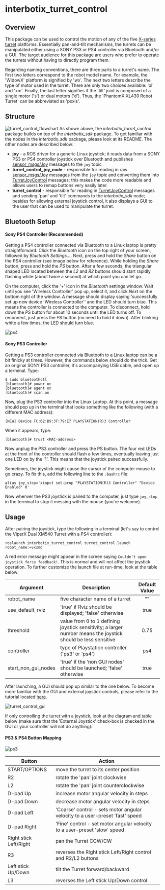 # interbotix_turret_control

## Overview
This package can be used to control the motion of any of the five [X-series turret](https://www.trossenrobotics.com/c/robot-turrets.aspx) platforms. Essentially pan-and-tilt mechanisms, the turrets can be manipulated either using a SONY PS3 or PS4 controller via Bluetooth and/or a GUI. The target audience for this package are users who prefer to operate the turrets without having to directly program them.

Regarding naming conventions, there are three parts to a turret's name. The first two letters correspond to the robot model name. For example, the 'WidowX' platform is signified by 'wx'. The next two letters describe the type of motor used in the turret. There are only two choices available: 'xl' and 'xm'. Finally, the last letter signifies if the 'tilt' joint is composed of a single motor ('s') or dual motors ('d'). Thus, the 'PhantomX XL430 Robot Turret' can be abbreviated as 'pxxls'.

## Structure
![turret_control_flowchart](images/turret_control_flowchart.png)
As shown above, the *interbotix_turret_control* package builds on top of the *interbotix_sdk* package. To get familiar with the nodes in the *interbotix_sdk* package, please look at its README. The other nodes are described below:
- **joy** - a ROS driver for a generic Linux joystick; it reads data from a SONY PS3 or PS4 controller joystick over Bluetooth and publishes  [sensor_msgs/Joy](http://docs.ros.org/melodic/api/sensor_msgs/html/msg/Joy.html) messages to the `joy` topic
- **turret_control_joy_node** - responsible for reading in raw [sensor_msgs/Joy](http://docs.ros.org/melodic/api/sensor_msgs/html/msg/Joy.html) messages from the `joy` topic and converting them into [TurretJoyControl](msg/TurretJoyControl.msg) messages; this makes the code more readable and allows users to remap buttons very easily later.
- **turret_control** - responsible for reading in [TurretJoyControl](msg/TurretJoyControl.msg) messages and sending 'pan' and 'tilt' commands to the *interbotix_sdk* node; besides for allowing external joystick control, it also displays a GUI to the user that can be used to manipulate the turret.

## Bluetooth Setup
#### Sony PS4 Controller (Recommended)
Getting a PS4 controller connected via Bluetooth to a Linux laptop is pretty straightforward. Click the *Bluetooth* icon on the top right of your screen, followed by *Bluetooth Settings...*. Next, press and hold the *Share* button on the PS4 controller (see image below for reference). While holding the *Share* button, press and hold the *PS* button. After a few seconds, the triangular shaped LED located between the *L2* and *R2* buttons should start rapidly flashing white (about twice a second) at which point you can let go.

On the computer, click the '+' icon in the *Bluetooth* settings window. Wait until you see 'Wireless Controller' pop up, select it, and click *Next* on the bottom right of the window. A message should display saying 'successfully set up new device 'Wireless Controller'' and the LED should turn blue. This means the controller is connected to the computer. To disconnect, hold down the *PS* button for about 10 seconds until the LED turns off. To reconnect, just press the *PS* button (no need to hold it down). After blinking white a few times, the LED should turn blue.

![ps4](images/ps4.jpg)

#### Sony PS3 Controller
Getting a PS3 controller connected via Bluetooth to a Linux laptop can be a bit finicky at times. However, the commands below should do the trick. Get an original SONY PS3 controller, it's accompanying USB cable, and open up a terminal. Type:
```
$ sudo bluetoothctl
[bluetooth]# power on
[bluetooth]# agent on
[bluetooth]# scan on
```
Now, plug the PS3 controller into the Linux Laptop. At this point, a message should pop up in the terminal that looks something like the following (with a different MAC address):
```
[NEW] Device FC:62:B9:3F:79:E7 PLAYSTATION(R)3 Controller
```
When it appears, type:
```
[bluetooth]# trust <MAC-address>
```
Now unplug the PS3 controller and press the PS button. The four red LEDs at the front of the controller should flash a few times, eventually leaving just one LED on by the '1'. This means that the joystick paired successfully.

Sometimes, the joystick might cause the cursor of the computer mouse to go crazy. To fix this, add the following line to the `.bashrc` file:
```
alias joy_stop='xinput set-prop "PLAYSTATION(R)3 Controller" "Device Enabled" 0'
```
Now whenver the PS3 joystick is paired to the computer, just type `joy_stop` in the terminal to stop it messing with the mouse (you're welcome).

## Usage
After pairing the joystick, type the following in a terminal (let's say to control the ViperX Dual XM540 Turret with a PS4 controller):
```
roslaunch interbotix_turret_control turret_control.launch robot_name:=vxxmd
```
A red error message might appear in the screen saying `Couldn't open joystick force feedback!`. This is normal and will not affect the joystick operation. To further customize the launch file at run-time, look at the table below:

| Argument | Description | Default Value |
| -------- | ----------- | :-----------: |
| robot_name | five character name of a turret | "" |
| use_default_rviz | 'true' if Rviz should be displayed; 'false' otherwise | true |
| threshold | value from 0 to 1 defining joystick sensitivity; a larger number means the joystick should be less sensitive | 0.75 |
| controller | type of Playstation controller ('ps3' or 'ps4') | ps4 |
| start_non_gui_nodes | 'true' if the 'non GUI nodes' should be launched; 'false' otherwise | true |

After launching, a GUI should pop up similar to the one below. To become more familiar with the GUI and external joystick controls, please refer to the tutorial located [here](Turret_Control_Tutorial.pdf).

![turret_control_gui](images/turret_control_gui.png)

If only controlling the turret with a joystick, look at the diagram and table below (make sure that the 'External Joystick' check-box is checked in the GUI or your controller will not do anything):

#### PS3 & PS4 Button Mapping

![ps3](images/ps3.jpg)

| Button | Action |
| ------ | ------ |
| START/OPTIONS | move the turret to its center position |
| R2 | rotate the 'pan' joint clockwise |
| L2 | rotate the 'pan' joint counterclockwise |
| D-pad Up | increase motor angular velocity in steps |
| D-pad Down | decrease motor angular velocity in steps|
| D-pad Left | 'Coarse' control - sets motor angular velocity to a user-preset 'fast' speed |
| D-pad Right | 'Fine' control - set motor angular velocity to a user-preset 'slow' speed |
| Right stick Left/Right | pan the Turret CCW/CW |
| R3 | reverses the Right stick Left/Right control and R2/L2 buttons |
| Left stick Up/Down | tilt the Turret forward/backward |
| L3 | reverses the Left stick Up/Down control|
